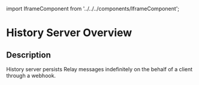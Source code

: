 import IframeComponent from '../../../components/IframeComponent';

# History Server Overview

## Description

History server persists Relay messages indefinitely on the behalf of a client through a webhook.
<IframeComponent />
